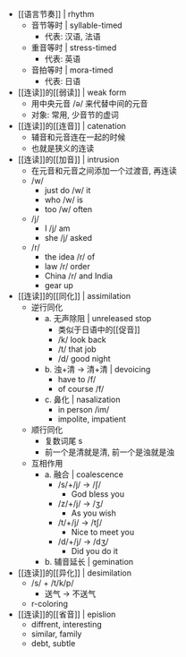 - [[语言节奏]] | rhythm
	- 音节等时 | syllable-timed
		- 代表: 汉语, 法语
	- 重音等时 | stress-timed
		- 代表: 英语
	- 音拍等时 | mora-timed
		- 代表: 日语
- [[连读]]的[[弱读]] | weak form
	- 用中央元音 /ə/ 来代替中间的元音
	- 对象: 常用, 少音节的虚词
- [[连读]]的[[连音]] | catenation
	- 辅音和元音连在一起的时候
	- 也就是狭义的连读
- [[连读]]的[[加音]] | intrusion
	- 在元音和元音之间添加一个过渡音, 再连读
	- /w/
		- just do /w/ it
		- who /w/ is
		- too /w/ often
	- /j/
		- I /j/ am
		- she /j/ asked
	- /r/
		- the idea /r/ of
		- law /r/ order
		- China /r/ and India
		- gear up
- [[连读]]的[[同化]] | assimilation
	- 逆行同化
		- a. 无声除阻 | unreleased stop
			- 类似于日语中的[[促音]]
			- /k/ look back
			- /t/ that job
			- /d/ good night
		- b. 浊+清 -> 清+清 | devoicing
			- have to /f/
			- of course /f/
		- c. 鼻化 | nasalization
			- in person /im/
			- impolite, impatient
	- 顺行同化
		- 复数词尾 s
		- 前一个是清就是清, 前一个是浊就是浊
	- 互相作用
		- a. 融合 | coalescence
			- /s/+/j/ -> /ʃ/
				- God bless you
			- /z/+/j/ -> /ʒ/
				- As you wish
			- /t/+/j/ -> /tʃ/
				- Nice to meet you
			- /d/+/j/ -> /dʒ/
				- Did you do it
		- b. 辅音延长 | gemination
- [[连读]]的[[异化]] | desimilation
	- /s/ + /t/k/p/
		- 送气 -> 不送气
	- r-coloring
- [[连读]]的[[省音]] | epislion
	- diffrent,  interesting
	- similar,  family
	- debt, subtle